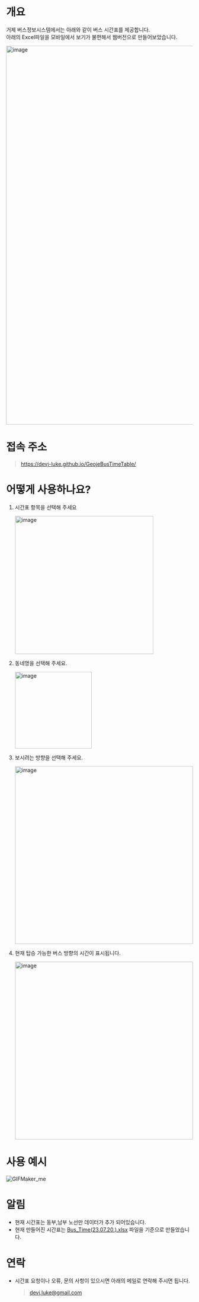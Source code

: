 # 개요
거제 버스정보시스템에서는 아래와 같이 버스 시간표를 제공합니다.<br>
아래의 Excel파일을 모바일에서 보기가 불편해서 웹버전으로 만들어보았습니다.

<img width="1023" alt="image" src="https://user-images.githubusercontent.com/102304046/257039496-f558514d-f8f0-441e-8b8b-8c58d689b7f4.png">

# 접속 주소
> https://devj-luke.github.io/GeojeBusTimeTable/

# 어떻게 사용하나요?
1. 시간표 항목을 선택해 주세요

    <img width="373" alt="image" src="https://user-images.githubusercontent.com/102304046/257046511-01e954c4-022d-4515-8027-ece4526af0fa.png">
2. 동네명을 선택해 주세요.

    <img width="207" alt="image" src="https://user-images.githubusercontent.com/102304046/257046557-7e97c67b-ec49-4a14-a98c-a31917d479e4.png">
3. 보시려는 방향을 선택해 주세요.

    <img width="480" alt="image" src="https://user-images.githubusercontent.com/102304046/257046624-0e1f86e6-3681-45a3-80a7-d42223485b45.png">
4. 현재 탑승 가능한 버스 방향의 시간이 표시됩니다.
 
    <img width="480" alt="image" src="https://user-images.githubusercontent.com/102304046/258386193-57fc0be1-2b44-4404-a23d-80934f5c16ef.png">
 
# 사용 예시
![GIFMaker_me](https://user-images.githubusercontent.com/102304046/258385574-3a83c9c2-58cb-4a2d-a978-ded9e0b9aec5.gif)

# 알림
- 현재 시간표는 동부,남부 노선만 데이터가 추가 되어있습니다.
- 현재 만들어진 시간표는 [Bus_Time(23.07.20.).xlsx](https://user-images.githubusercontent.com/102304046/257047536-f5f0d612-9635-4fb5-a67f-989c372f5ea4.png) 파일을 기준으로 만들었습니다.


# 연락
- 시간표 요청이나 오류, 문의 사항이 있으시면 아래의 메일로 연락해 주시면 됩니다.
  > devj.luke@gmail.com